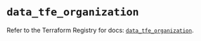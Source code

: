 # `data_tfe_organization`

Refer to the Terraform Registry for docs: [`data_tfe_organization`](https://registry.terraform.io/providers/hashicorp/tfe/0.67.1/docs/data-sources/organization).
